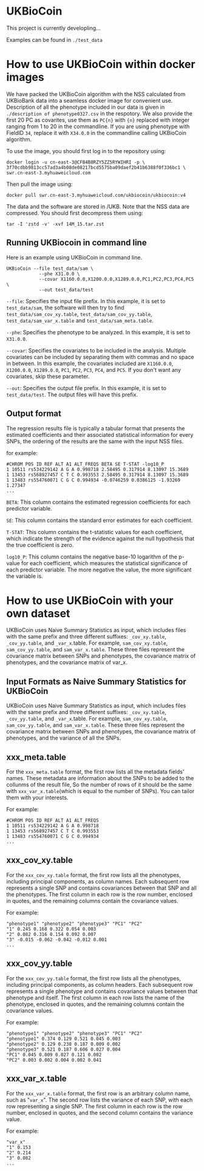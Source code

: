 # UKBioCoin

This project is currently developling...

Examples can be found in `./test_data`

# How to use UKBioCoin within docker images
We have packed the UKBioCoin algorithm with the NSS calculated from UKBioBank data into a seamless docker image for convenient use. 
Description of all the phenotype included in our data is given in `./description of phenotype0327.csv` in the respotory. We also provide the first 20 PC as covarites, use them as `PC{n}` with `{n}` replaced with integer ranging from 1 to 20 in the commandline. If you are using phenotype with FieldID `34`, replace it with `X34.0.0` in the commandline calling UKBioCoin algorithm.

To use the image, you should first log in to the repository using:

```
docker login -u cn-east-3@CFB4B8RZY5ZZ5RYWIHRI -p \
3f70cdbb9813cc57ad3a4b08de08217bcd5575ba09daef2b41b6388f0f336bc1 \
swr.cn-east-3.myhuaweicloud.com
```

Then pull the image using:

```
docker pull swr.cn-east-3.myhuaweicloud.com/ukbiocoin/ukbiocoin:v4
```

The data and the software are stored in /UKB. Note that the NSS data are compressed. You should first decompress them using:
```
tar -I 'zstd -v' -xvf 14M_15.tar.zst
```


## Running UKBiocoin in command line
Here is an example using UKBioCoin in command line.
```{bash}
UKBioCoin --file test_data/sam \ 
            --phe X31.0.0 \
            --covar X1160.0.0,X1200.0.0,X1289.0.0,PC1,PC2,PC3,PC4,PC5 \
            --out test_data/test
```
`--file`: Specifies the input file prefix. In this example, it is set to `test_data/sam`, the software will then try to find `test_data/sam_cov_xy.table`, `test_data/sam_cov_yy.table`, `test_data/sam_var_x.table` and `test_data/sam_meta.table`.

`--phe`: Specifies the phenotype to be analyzed. In this example, it is set to `X31.0.0`.

`--covar`: Specifies the covariates to be included in the analysis. Multiple covariates can be included by separating them with commas and no space in between. In this example, the covariates included are `X1160.0.0`, `X1200.0.0`, `X1289.0.0`, `PC1`, `PC2`, `PC3`, `PC4`, and `PC5`. If you don't want any covariates, skip these parameter.

`--out`: Specifies the output file prefix. In this example, it is set to `test_data/test`. The output files will have this prefix.

## Output format
The regression results file is typically a tabular format that presents the estimated coefficients and their associated statistical information for every SNPs, the ordering of the results are the same with the input NSS files.

for example:
```
#CHROM POS ID REF ALT A1 ALT_FREQS BETA SE T-STAT -log10_P
1 10511 rs534229142 A G A 0.998718 2.58495 0.317914 8.13097 15.3689
1 13453 rs568927457 C T C 0.993553 2.58495 0.317914 8.13097 15.3689
1 13483 rs554760071 C G C 0.994934 -0.0746259 0.0386125 -1.93269 1.27347
...
```

`BETA`: This column contains the estimated regression coefficients for each predictor variable.

`SE`: This column contains the standard error estimates for each coefficient.

`T-STAT`: This column contains the t-statistic values for each coefficient, which indicate the strength of the evidence against the null hypothesis that the true coefficient is zero.

`log10_P`: This column contains the negative base-10 logarithm of the p-value for each coefficient, which measures the statistical significance of each predictor variable. The more negative the value, the more significant the variable is.


# How to use UKBioCoin with your own dataset
UKBioCoin uses Naive Summary Statistics as input, which includes files with the same prefix and three different suffixes: `_cov_xy.table`, `_cov_yy.table`, and `_var_x`.table. For example, `sam_cov_xy.table`, `sam_cov_yy.table`, and `sam_var_x.table`. These three files represent the covariance matrix between SNPs and phenotypes, the covariance matrix of phenotypes, and the covariance matrix of var_x.

## Input Formats as Naive Summary Statistics for UKBioCoin

UKBioCoin uses Naive Summary Statistics as input, which includes files with the same prefix and three different suffixes: `_cov_xy.table`, `_cov_yy.table`, and `_var_x`.table. For example, `sam_cov_xy.table`, `sam_cov_yy.table`, and `sam_var_x.table`. These three files represent the covariance matrix between SNPs and phenotypes, the covariance matrix of phenotypes, and the variance of all the SNPs.

## xxx_meta.table

For the `xxx_meta.table` format, the first row lists all the metadata fields' names. These metadata are information about the SNPs to be added to the collunms of the result file, So the number of rows of it should be the same with `xxx_var_x.table`(which is equal to the number of SNPs). You can tailor them with your interests.

For example:

```
#CHROM POS ID REF ALT A1 ALT_FREQS
1 10511 rs534229142 A G A 0.998718
1 13453 rs568927457 C T C 0.993553
1 13483 rs554760071 C G C 0.994934
...
```

## xxx_cov_xy.table

For the `xxx_cov_xy.table` format, the first row lists all the phenotypes, including principal components, as column names. Each subsequent row represents a single SNP and contains covariances between that SNP and all the phenotypes. The first column in each row is the row number, enclosed in quotes, and the remaining columns contain the covariance values.

For example:

```
"phenotype1" "phenotype2" "phenotype3" "PC1" "PC2"
"1" 0.245 0.168 0.322 0.054 0.003
"2" 0.082 0.316 0.154 0.092 0.007
"3" -0.015 -0.062 -0.042 -0.012 0.001
...
```

## xxx_cov_yy.table

For the `xxx_cov_yy.table` format, the first row lists all the phenotypes, including principal components, as column headers. Each subsequent row represents a single phenotype and contains covariance values between that phenotype and itself. The first column in each row lists the name of the phenotype, enclosed in quotes, and the remaining columns contain the covariance values.

For example:

```
"phenotype1" "phenotype2" "phenotype3" "PC1" "PC2"
"phenotype1" 0.374 0.129 0.521 0.045 0.003
"phenotype2" 0.129 0.238 0.187 0.009 0.002
"phenotype3" 0.521 0.187 0.606 0.027 0.004
"PC1" 0.045 0.009 0.027 0.121 0.002
"PC2" 0.003 0.002 0.004 0.002 0.041
```

## xxx_var_x.table

For the `xxx_var_x.table` format, the first row is an arbitrary column name, such as "`var_x`". The second row lists the variance of each SNP, with each row representing a single SNP. The first column in each row is the row number, enclosed in quotes, and the second column contains the variance value.

For example:
```
"var_x"
"1" 0.153
"2" 0.214
"3" 0.082
...
```
